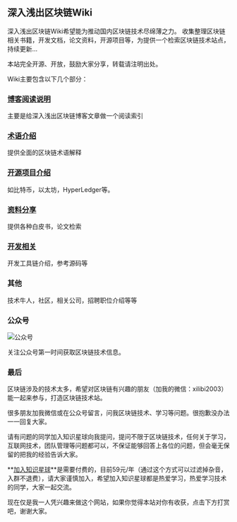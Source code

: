 ## 深入浅出区块链Wiki
深入浅出区块链Wiki希望能为推动国内区块链技术尽绵薄之力。
收集整理区块链相关书籍，开发文档，论文资料，开源项目等，为提供一个检索区块链技术站点，持续更新...

本站完全开源、开放，鼓励大家分享，转载请注明出处。

Wiki主要包含以下几个部分：
### [博客阅读说明](myblog.md)
主要是给深入浅出区块链博客文章做一个阅读索引

### [术语介绍](GLOSSARY.md)
提供全面的区块链术语解释

### [开源项目介绍](opensource.md)
如比特币，以太坊，HyperLedger等。

### [资料分享](resource.md)
提供各种白皮书，论文检索

### [开发相关](dev.md)
开发工具链介绍，参考源码等

### 其他
技术牛人，社区，相关公司，招聘职位介绍等等

### 公众号

![公众号](http://learnblockchain.cn/images/qrcode.jpg)

关注公众号第一时间获取区块链技术信息。

### 最后

区块链涉及的技术太多，希望对区块链有兴趣的朋友（加我的微信：xilibi2003）能一起来参与，打造区块链技术站。

很多朋友加我微信或在公众号留言，问我区块链技术、学习等问题。很抱歉没办法一一回复大家。

请有问题的同学加入知识星球向我提问，提问不限于区块链技术，任何关于学习，互联网技术，团队管理等问题都可以，不保证能够回答上各位的问题，但会毫无保留的把我的经验告诉大家。

**[加入知识星球](https://t.xiaomiquan.com/RfAu7uj)**是需要付费的，目前59元/年（通过这个方式可以过滤掉杂音，入群不退费），请大家谨慎加入，希望加入知识星球都是热爱学习，热爱学习技术的同学，大家一起交流。


现在仅是我一人凭兴趣来做这个网站，如果你觉得本站对你有收获，点击下方打赏吧，谢谢大家。

